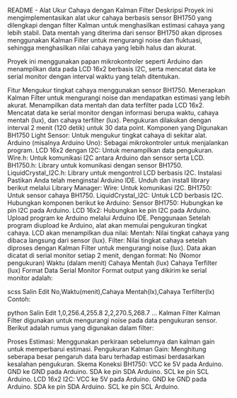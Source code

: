 README - Alat Ukur Cahaya dengan Kalman Filter
Deskripsi
Proyek ini mengimplementasikan alat ukur cahaya berbasis sensor BH1750 yang dilengkapi dengan filter Kalman untuk menghasilkan estimasi cahaya yang lebih stabil. Data mentah yang diterima dari sensor BH1750 akan diproses menggunakan Kalman Filter untuk mengurangi noise dan fluktuasi, sehingga menghasilkan nilai cahaya yang lebih halus dan akurat.

Proyek ini menggunakan papan mikrokontroler seperti Arduino dan menampilkan data pada LCD 16x2 berbasis I2C, serta mencatat data ke serial monitor dengan interval waktu yang telah ditentukan.

Fitur
Mengukur tingkat cahaya menggunakan sensor BH1750.
Menerapkan Kalman Filter untuk mengurangi noise dan mendapatkan estimasi yang lebih akurat.
Menampilkan data mentah dan data terfilter pada LCD 16x2.
Mencatat data ke serial monitor dengan informasi berupa waktu, cahaya mentah (lux), dan cahaya terfilter (lux).
Pengukuran dilakukan dengan interval 2 menit (120 detik) untuk 30 data point.
Komponen yang Digunakan
BH1750 Light Sensor: Untuk mengukur tingkat cahaya di sekitar alat.
Arduino (misalnya Arduino Uno): Sebagai mikrokontroler untuk menjalankan program.
LCD 16x2 dengan I2C: Untuk menampilkan data pengukuran.
Wire.h: Untuk komunikasi I2C antara Arduino dan sensor serta LCD.
BH1750.h: Library untuk komunikasi dengan sensor BH1750.
LiquidCrystal_I2C.h: Library untuk mengontrol LCD berbasis I2C.
Instalasi
Pastikan Anda telah menginstal Arduino IDE.
Unduh dan install library berikut melalui Library Manager:
Wire: Untuk komunikasi I2C.
BH1750: Untuk sensor cahaya BH1750.
LiquidCrystal_I2C: Untuk LCD berbasis I2C.
Hubungkan komponen berikut ke Arduino:
Sensor BH1750: Hubungkan ke pin I2C pada Arduino.
LCD 16x2: Hubungkan ke pin I2C pada Arduino.
Upload program ke Arduino melalui Arduino IDE.
Penggunaan
Setelah program diupload ke Arduino, alat akan memulai pengukuran tingkat cahaya.
LCD akan menampilkan dua nilai:
Mentah: Nilai tingkat cahaya yang dibaca langsung dari sensor (lux).
Filter: Nilai tingkat cahaya setelah diproses dengan Kalman Filter untuk mengurangi noise (lux).
Data akan dicatat di serial monitor setiap 2 menit, dengan format:
No (Nomor pengukuran)
Waktu (dalam menit)
Cahaya Mentah (lux)
Cahaya Terfilter (lux)
Format Data Serial Monitor
Format output yang dikirim ke serial monitor adalah:

scss
Salin
Edit
No,Waktu(menit),Cahaya Mentah(lx),Cahaya Terfilter(lx)
Contoh:

python
Salin
Edit
1,0,256.4,255.8
2,2,270.5,268.7
...
Kalman Filter
Kalman Filter digunakan untuk mengurangi noise pada data pengukuran sensor. Berikut adalah rumus yang digunakan dalam filter:

Proses Estimasi: Menggunakan perkiraan sebelumnya dan kalman gain untuk memperbarui estimasi.
Pengukuran Kalman Gain: Menghitung seberapa besar pengaruh data baru terhadap estimasi berdasarkan kesalahan pengukuran.
Skema Koneksi
BH1750:
VCC ke 5V pada Arduino.
GND ke GND pada Arduino.
SDA ke pin SDA Arduino.
SCL ke pin SCL Arduino.
LCD 16x2 I2C:
VCC ke 5V pada Arduino.
GND ke GND pada Arduino.
SDA ke pin SDA Arduino.
SCL ke pin SCL Arduino.
